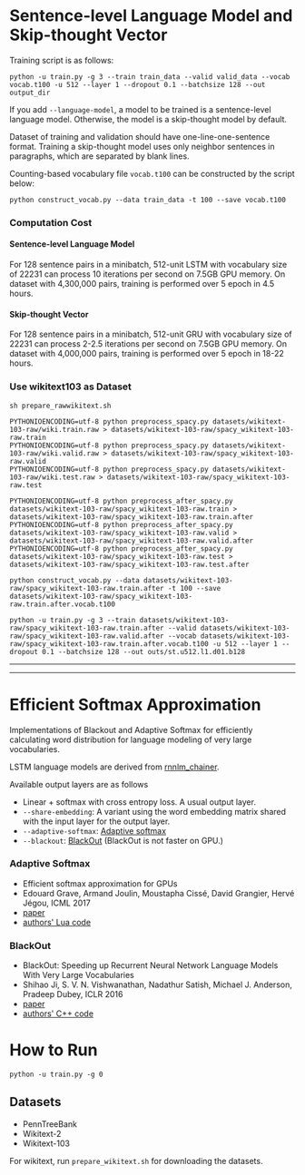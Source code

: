 # Sentence-level Language Model and Skip-thought Vector

Training script is as follows:

```
python -u train.py -g 3 --train train_data --valid valid_data --vocab vocab.t100 -u 512 --layer 1 --dropout 0.1 --batchsize 128 --out output_dir
```

If you add `--language-model`, a model to be trained is a sentence-level language model.
Otherwise, the model is a skip-thought model by default.

Dataset of training and validation should have one-line-one-sentence format.
Training a skip-thought model uses only neighbor sentences in paragraphs, which are separated by blank lines.

Counting-based vocabulary file `vocab.t100` can be constructed by the script below:

```
python construct_vocab.py --data train_data -t 100 --save vocab.t100
```


### Computation Cost

#### Sentence-level Language Model

For 128 sentence pairs in a minibatch, 512-unit LSTM with vocabulary size of 22231 can process 10 iterations per second on 7.5GB GPU memory.
On dataset with 4,300,000 pairs, training is performed over 5 epoch in 4.5 hours.

#### Skip-thought Vector

For 128 sentence pairs in a minibatch, 512-unit GRU with vocabulary size of 22231 can process 2-2.5 iterations per second on 7.5GB GPU memory.
On dataset with 4,000,000 pairs, training is performed over 5 epoch in 18-22 hours.


### Use wikitext103 as Dataset

```
sh prepare_rawwikitext.sh
```

```
PYTHONIOENCODING=utf-8 python preprocess_spacy.py datasets/wikitext-103-raw/wiki.train.raw > datasets/wikitext-103-raw/spacy_wikitext-103-raw.train
PYTHONIOENCODING=utf-8 python preprocess_spacy.py datasets/wikitext-103-raw/wiki.valid.raw > datasets/wikitext-103-raw/spacy_wikitext-103-raw.valid
PYTHONIOENCODING=utf-8 python preprocess_spacy.py datasets/wikitext-103-raw/wiki.test.raw > datasets/wikitext-103-raw/spacy_wikitext-103-raw.test
```

```
PYTHONIOENCODING=utf-8 python preprocess_after_spacy.py datasets/wikitext-103-raw/spacy_wikitext-103-raw.train > datasets/wikitext-103-raw/spacy_wikitext-103-raw.train.after
PYTHONIOENCODING=utf-8 python preprocess_after_spacy.py datasets/wikitext-103-raw/spacy_wikitext-103-raw.valid > datasets/wikitext-103-raw/spacy_wikitext-103-raw.valid.after
PYTHONIOENCODING=utf-8 python preprocess_after_spacy.py datasets/wikitext-103-raw/spacy_wikitext-103-raw.test > datasets/wikitext-103-raw/spacy_wikitext-103-raw.test.after
```

```
python construct_vocab.py --data datasets/wikitext-103-raw/spacy_wikitext-103-raw.train.after -t 100 --save datasets/wikitext-103-raw/spacy_wikitext-103-raw.train.after.vocab.t100
```

```
python -u train.py -g 3 --train datasets/wikitext-103-raw/spacy_wikitext-103-raw.train.after --valid datasets/wikitext-103-raw/spacy_wikitext-103-raw.valid.after --vocab datasets/wikitext-103-raw/spacy_wikitext-103-raw.train.after.vocab.t100 -u 512 --layer 1 --dropout 0.1 --batchsize 128 --out outs/st.u512.l1.d01.b128
```


---
---

# Efficient Softmax Approximation

Implementations of Blackout and Adaptive Softmax for efficiently calculating word distribution for language modeling of very large vocabularies.

LSTM language models are derived from [rnnlm_chainer](https://github.com/soskek/rnnlm_chainer).

Available output layers are as follows

- Linear + softmax with cross entropy loss. A usual output layer.
- `--share-embedding`: A variant using the word embedding matrix shared with the input layer for the output layer.
- `--adaptive-softmax`: [Adaptive softmax](http://proceedings.mlr.press/v70/grave17a/grave17a.pdf)
- `--blackout`: [BlackOut](https://arxiv.org/pdf/1511.06909.pdf) (BlackOut is not faster on GPU.)

### Adaptive Softmax

- Efficient softmax approximation for GPUs
- Edouard Grave, Armand Joulin, Moustapha Cissé, David Grangier, Hervé Jégou, ICML 2017
- [paper](http://proceedings.mlr.press/v70/grave17a/grave17a.pdf)
- [authors' Lua code](https://github.com/facebookresearch/adaptive-softmax)

### BlackOut

- BlackOut: Speeding up Recurrent Neural Network Language Models With Very Large Vocabularies
- Shihao Ji, S. V. N. Vishwanathan, Nadathur Satish, Michael J. Anderson, Pradeep Dubey, ICLR 2016
- [paper](https://arxiv.org/pdf/1511.06909.pdf)
- [authors' C++ code](https://github.com/IntelLabs/rnnlm)

# How to Run

```
python -u train.py -g 0
```

## Datasets

- PennTreeBank
- Wikitext-2
- Wikitext-103

For wikitext, run `prepare_wikitext.sh` for downloading the datasets.
